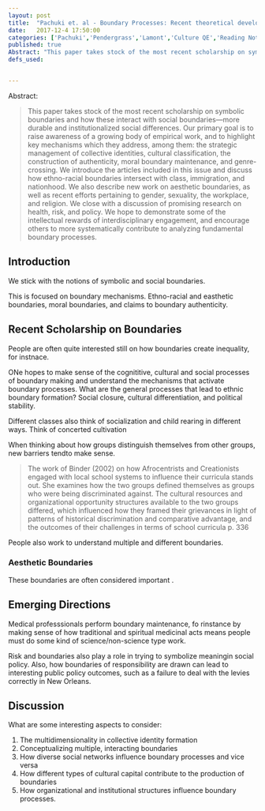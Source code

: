 ```yaml
---
layout: post
title:  "Pachuki et. al - Boundary Processes: Recent theoretical developments"
date:   2017-12-4 17:50:00
categories: ['Pachuki','Pendergrass','Lamont','Culture QE','Reading Notes']
published: true
Abstract: "This paper takes stock of the most recent scholarship on symbolic boundaries and how these interact with social boundaries—more durable and institutionalized social differences. Our primary goal is to raise awareness of a growing body of empirical work, and to highlight key mechanisms which they address, among them: the strategic management of collective identities, cultural classification, the construction of authenticity, moral boundary maintenance, and genre-crossing. We introduce the articles included in this issue and discuss how ethno-racial boundaries intersect with class, immigration, and nationhood. We also describe new work on aesthetic boundaries, as well as recent efforts pertaining to gender, sexuality, the workplace, and religion. We close with a discussion of promising research on health, risk, and policy. We hope to demonstrate some of the intellectual rewards of interdisciplinary engagement, and encourage others to more systematically contribute to analyzing fundamental boundary processes."
defs_used:


---
```

Abstract:
>This paper takes stock of the most recent scholarship on symbolic boundaries and how these interact with social boundaries—more durable and institutionalized social differences. Our primary goal is to raise awareness of a growing body of empirical work, and to highlight key mechanisms which they address, among them: the strategic management of collective identities, cultural classification, the construction of authenticity, moral boundary maintenance, and genre-crossing. We introduce the articles included in this issue and discuss how ethno-racial boundaries intersect with class, immigration, and nationhood. We also describe new work on aesthetic boundaries, as well as recent efforts pertaining to gender, sexuality, the workplace, and religion. We close with a discussion of promising research on health, risk, and policy. We hope to demonstrate some of the intellectual rewards of interdisciplinary engagement, and encourage others to more systematically contribute to analyzing fundamental boundary processes.

## Introduction

We stick with the notions of symbolic and social boundaries.

This is focused on boundary mechanisms. Ethno-racial and easthetic boundaries, moral boundaries, and claims to boundary authenticity.

## Recent Scholarship on Boundaries

People are often quite interested still on how boundaries create inequality, for instnace.

ONe hopes to make sense of the cognititive, cultural and social processes of boundary making and understand the mechanisms that activate boundary processes. What are the general processes that lead to ethnic boundary formation? Social closure, cultural differentiation, and political stability.

Different classes also think of socialization and child rearing in different ways. Think of concerted cultivation

When thinking about how groups distinguish themselves from other groups, new barriers tendto make sense.

>The work of Binder (2002) on how
Afrocentrists and Creationists engaged with local school systems to influence their curricula
stands out. She examines how the two groups defined themselves as groups who were being
discriminated against. The cultural resources and organizational opportunity structures available
to the two groups differed, which influenced how they framed their grievances in light of patterns
of historical discrimination and comparative advantage, and the outcomes of their challenges in
terms of school curricula p. 336

People also work to understand multiple and different boundaries.

### Aesthetic Boundaries

These boundaries are often considered important .


## Emerging Directions

Medical professsionals perform boundary maintenance, fo rinstance by making sense of how traditional and spiritual medicinal acts means people must do some kind of science/non-science type work.

Risk and boundaries also play a role in trying to symbolize meaningin social policy. Also, how boundaries of responsibility are drawn can lead to interesting public policy outcomes, such as a failure to deal with the levies correctly in New Orleans.

## Discussion

What are some interesting aspects to consider:
1. The multidimensionality in collective identity formation
2. Conceptualizing multiple, interacting boundaries
3.  How diverse social networks influence boundary processes and vice versa
4. How different types of cultural capital contribute to the production of boundaries
5. How organizational and institutional structures influence boundary processes.

